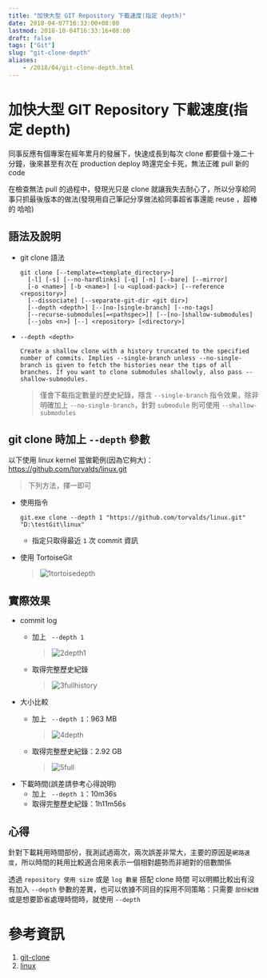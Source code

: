 ```yaml
---
title: "加快大型 GIT Repository 下載速度(指定 depth)"
date: 2018-04-07T16:33:00+08:00
lastmod: 2018-10-04T16:33:16+08:00
draft: false
tags: ["Git"]
slug: "git-clone-depth"
aliases:
    - /2018/04/git-clone-depth.html
---
```

# 加快大型 GIT Repository 下載速度(指定 depth)
同事反應有個專案在經年累月的發展下，快速成長到每次 clone 都要個十幾二十分鐘，後來甚至有次在 production deploy 時還完全卡死，無法正確 pull 新的 code

在檢查無法 pull 的過程中，發現光只是 clone 就讓我失去耐心了，所以分享給同事只抓最後版本的做法(發現用自己筆記分享做法給同事超省事還能 reuse ，超棒的 哈哈)

## 語法及說明
- git clone 語法
    
    ```
    git clone [--template=<template_directory>]
	  [-l] [-s] [--no-hardlinks] [-q] [-n] [--bare] [--mirror]
	  [-o <name>] [-b <name>] [-u <upload-pack>] [--reference <repository>]
	  [--dissociate] [--separate-git-dir <git dir>]
	  [--depth <depth>] [--[no-]single-branch] [--no-tags]
	  [--recurse-submodules[=<pathspec>]] [--[no-]shallow-submodules]
	  [--jobs <n>] [--] <repository> [<directory>]
    ```
- `--depth <depth>`
    
    ```
    Create a shallow clone with a history truncated to the specified number of commits. Implies --single-branch unless --no-single-branch is given to fetch the histories near the tips of all branches. If you want to clone submodules shallowly, also pass --shallow-submodules.
    ```
    
    > 僅會下載指定數量的歷史紀錄，隱含 `--single-branch` 指令效果，除非明確加上 `--no-single-branch`，針對 `submodule` 則可使用 `--shallow-submodules`

## git clone 時加上 `--depth` 參數
以下使用 linux kernel 當做範例(因為它夠大)：https://github.com/torvalds/linux.git

>下列方法，擇一即可

- 使用指令
    
    ```
    git.exe clone --depth 1 "https://github.com/torvalds/linux.git" "D:\testGit\linux"
    ```
    - 指定只取得最近 `1` 次 commit 資訊

- 使用 TortoiseGit
    
    >![1tortoisedepth](https://user-images.githubusercontent.com/3851540/38238485-91d9f3a0-375c-11e8-81b4-c6ee99b2bb35.png) 

## 實際效果
- commit log
    - 加上 ` --depth 1`
        
        >![2depth1](https://user-images.githubusercontent.com/3851540/38238486-92089c1e-375c-11e8-8b19-97c2b7da52b2.png) 
    - 取得完整歷史紀錄
        
        >![3fullhistory](https://user-images.githubusercontent.com/3851540/38238488-922f7bd6-375c-11e8-973c-cf4e0990b101.png) 
- 大小比較
    - 加上 ` --depth 1`：963 MB
        
        >![4depth](https://user-images.githubusercontent.com/3851540/38238490-925b7998-375c-11e8-8bb3-c0823c8f2430.png) 
    - 取得完整歷史紀錄：2.92 GB
        
        >![5full](https://user-images.githubusercontent.com/3851540/38238492-9284ac00-375c-11e8-8af4-35d62329cd5c.png)
- 下載時間(誤差請參考心得說明)
    - 加上 ` --depth 1`：10m36s
    - 取得完整歷史紀錄：1h11m56s

## 心得
針對下載耗用時間部份，我測試過兩次，兩次誤差非常大，主要的原因是`網路速度`，所以時間的耗用比較適合用來表示一個相對趨勢而非絕對的倍數關係

透過 `repository 使用 size` 或是 `log 數量` 搭配 clone 時間 可以明顯比較出有沒有加入 `--depth` 參數的差異，也可以依據不同目的採用不同策略：只需要 `部份紀錄` 或是想要節省處理時間時，就使用 `--depth` 


# 參考資訊
1. [git-clone](https://git-scm.com/docs/git-clone)
2. [linux](https://github.com/torvalds/linux.git)